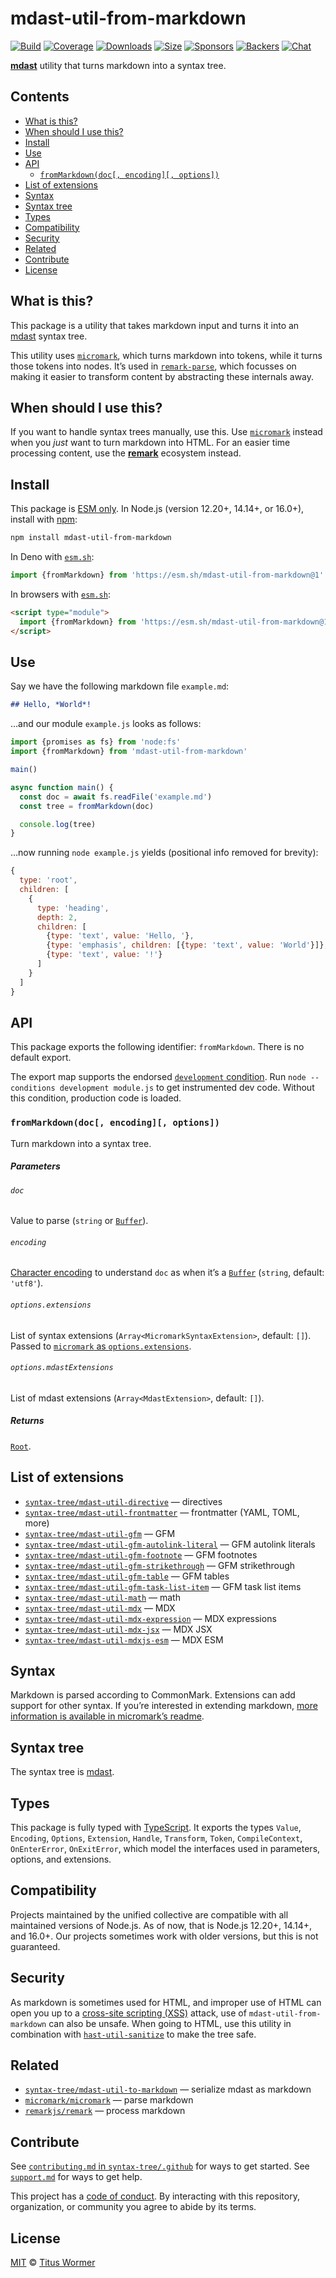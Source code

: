 # mdast-util-from-markdown

[![Build][build-badge]][build]
[![Coverage][coverage-badge]][coverage]
[![Downloads][downloads-badge]][downloads]
[![Size][size-badge]][size]
[![Sponsors][sponsors-badge]][collective]
[![Backers][backers-badge]][collective]
[![Chat][chat-badge]][chat]

**[mdast][]** utility that turns markdown into a syntax tree.

## Contents

*   [What is this?](#what-is-this)
*   [When should I use this?](#when-should-i-use-this)
*   [Install](#install)
*   [Use](#use)
*   [API](#api)
    *   [`fromMarkdown(doc[, encoding][, options])`](#frommarkdowndoc-encoding-options)
*   [List of extensions](#list-of-extensions)
*   [Syntax](#syntax)
*   [Syntax tree](#syntax-tree)
*   [Types](#types)
*   [Compatibility](#compatibility)
*   [Security](#security)
*   [Related](#related)
*   [Contribute](#contribute)
*   [License](#license)

## What is this?

This package is a utility that takes markdown input and turns it into an
[mdast][] syntax tree.

This utility uses [`micromark`][micromark], which turns markdown into tokens,
while it turns those tokens into nodes.
It’s used in [`remark-parse`][remark-parse], which focusses on making it easier
to transform content by abstracting these internals away.

## When should I use this?

If you want to handle syntax trees manually, use this.
Use [`micromark`][micromark] instead when you *just* want to turn markdown into
HTML.
For an easier time processing content, use the **[remark][]** ecosystem instead.

## Install

This package is [ESM only][esm].
In Node.js (version 12.20+, 14.14+, or 16.0+), install with [npm][]:

```sh
npm install mdast-util-from-markdown
```

In Deno with [`esm.sh`][esmsh]:

```js
import {fromMarkdown} from 'https://esm.sh/mdast-util-from-markdown@1'
```

In browsers with [`esm.sh`][esmsh]:

```html
<script type="module">
  import {fromMarkdown} from 'https://esm.sh/mdast-util-from-markdown@1?bundle'
</script>
```

## Use

Say we have the following markdown file `example.md`:

```markdown
## Hello, *World*!
```

…and our module `example.js` looks as follows:

```js
import {promises as fs} from 'node:fs'
import {fromMarkdown} from 'mdast-util-from-markdown'

main()

async function main() {
  const doc = await fs.readFile('example.md')
  const tree = fromMarkdown(doc)

  console.log(tree)
}
```

…now running `node example.js` yields (positional info removed for brevity):

```js
{
  type: 'root',
  children: [
    {
      type: 'heading',
      depth: 2,
      children: [
        {type: 'text', value: 'Hello, '},
        {type: 'emphasis', children: [{type: 'text', value: 'World'}]},
        {type: 'text', value: '!'}
      ]
    }
  ]
}
```

## API

This package exports the following identifier: `fromMarkdown`.
There is no default export.

The export map supports the endorsed
[`development` condition](https://nodejs.org/api/packages.html#packages_resolving_user_conditions).
Run `node --conditions development module.js` to get instrumented dev code.
Without this condition, production code is loaded.

### `fromMarkdown(doc[, encoding][, options])`

Turn markdown into a syntax tree.

##### Parameters

###### `doc`

Value to parse (`string` or [`Buffer`][buffer]).

###### `encoding`

[Character encoding][encoding] to understand `doc` as when it’s a
[`Buffer`][buffer] (`string`, default: `'utf8'`).

###### `options.extensions`

List of syntax extensions (`Array<MicromarkSyntaxExtension>`, default: `[]`).
Passed to [`micromark` as `options.extensions`][micromark-extensions].

###### `options.mdastExtensions`

List of mdast extensions (`Array<MdastExtension>`, default: `[]`).

##### Returns

[`Root`][root].

## List of extensions

*   [`syntax-tree/mdast-util-directive`](https://github.com/syntax-tree/mdast-util-directive)
    — directives
*   [`syntax-tree/mdast-util-frontmatter`](https://github.com/syntax-tree/mdast-util-frontmatter)
    — frontmatter (YAML, TOML, more)
*   [`syntax-tree/mdast-util-gfm`](https://github.com/syntax-tree/mdast-util-gfm)
    — GFM
*   [`syntax-tree/mdast-util-gfm-autolink-literal`](https://github.com/syntax-tree/mdast-util-gfm-autolink-literal)
    — GFM autolink literals
*   [`syntax-tree/mdast-util-gfm-footnote`](https://github.com/syntax-tree/mdast-util-gfm-footnote)
    — GFM footnotes
*   [`syntax-tree/mdast-util-gfm-strikethrough`](https://github.com/syntax-tree/mdast-util-gfm-strikethrough)
    — GFM strikethrough
*   [`syntax-tree/mdast-util-gfm-table`](https://github.com/syntax-tree/mdast-util-gfm-table)
    — GFM tables
*   [`syntax-tree/mdast-util-gfm-task-list-item`](https://github.com/syntax-tree/mdast-util-gfm-task-list-item)
    — GFM task list items
*   [`syntax-tree/mdast-util-math`](https://github.com/syntax-tree/mdast-util-math)
    — math
*   [`syntax-tree/mdast-util-mdx`](https://github.com/syntax-tree/mdast-util-mdx)
    — MDX
*   [`syntax-tree/mdast-util-mdx-expression`](https://github.com/syntax-tree/mdast-util-mdx-expression)
    — MDX expressions
*   [`syntax-tree/mdast-util-mdx-jsx`](https://github.com/syntax-tree/mdast-util-mdx-jsx)
    — MDX JSX
*   [`syntax-tree/mdast-util-mdxjs-esm`](https://github.com/syntax-tree/mdast-util-mdxjs-esm)
    — MDX ESM

## Syntax

Markdown is parsed according to CommonMark.
Extensions can add support for other syntax.
If you’re interested in extending markdown,
[more information is available in micromark’s readme][micromark-extend].

## Syntax tree

The syntax tree is [mdast][].

## Types

This package is fully typed with [TypeScript][].
It exports the types `Value`, `Encoding`, `Options`, `Extension`, `Handle`,
`Transform`, `Token`, `CompileContext`, `OnEnterError`, `OnExitError`, which
model the interfaces used in parameters, options, and extensions.

## Compatibility

Projects maintained by the unified collective are compatible with all maintained
versions of Node.js.
As of now, that is Node.js 12.20+, 14.14+, and 16.0+.
Our projects sometimes work with older versions, but this is not guaranteed.

## Security

As markdown is sometimes used for HTML, and improper use of HTML can open you up
to a [cross-site scripting (XSS)][xss] attack, use of `mdast-util-from-markdown`
can also be unsafe.
When going to HTML, use this utility in combination with
[`hast-util-sanitize`][hast-util-sanitize] to make the tree safe.

## Related

*   [`syntax-tree/mdast-util-to-markdown`](https://github.com/syntax-tree/mdast-util-to-markdown)
    — serialize mdast as markdown
*   [`micromark/micromark`](https://github.com/micromark/micromark)
    — parse markdown
*   [`remarkjs/remark`](https://github.com/remarkjs/remark)
    — process markdown

## Contribute

See [`contributing.md` in `syntax-tree/.github`][contributing] for ways to get
started.
See [`support.md`][support] for ways to get help.

This project has a [code of conduct][coc].
By interacting with this repository, organization, or community you agree to
abide by its terms.

## License

[MIT][license] © [Titus Wormer][author]

<!-- Definitions -->

[build-badge]: https://github.com/syntax-tree/mdast-util-from-markdown/workflows/main/badge.svg

[build]: https://github.com/syntax-tree/mdast-util-from-markdown/actions

[coverage-badge]: https://img.shields.io/codecov/c/github/syntax-tree/mdast-util-from-markdown.svg

[coverage]: https://codecov.io/github/syntax-tree/mdast-util-from-markdown

[downloads-badge]: https://img.shields.io/npm/dm/mdast-util-from-markdown.svg

[downloads]: https://www.npmjs.com/package/mdast-util-from-markdown

[size-badge]: https://img.shields.io/bundlephobia/minzip/mdast-util-from-markdown.svg

[size]: https://bundlephobia.com/result?p=mdast-util-from-markdown

[sponsors-badge]: https://opencollective.com/unified/sponsors/badge.svg

[backers-badge]: https://opencollective.com/unified/backers/badge.svg

[collective]: https://opencollective.com/unified

[chat-badge]: https://img.shields.io/badge/chat-discussions-success.svg

[chat]: https://github.com/syntax-tree/unist/discussions

[npm]: https://docs.npmjs.com/cli/install

[esmsh]: https://esm.sh

[license]: license

[author]: https://wooorm.com

[contributing]: https://github.com/syntax-tree/.github/blob/HEAD/contributing.md

[support]: https://github.com/syntax-tree/.github/blob/HEAD/support.md

[coc]: https://github.com/syntax-tree/.github/blob/HEAD/code-of-conduct.md

[esm]: https://gist.github.com/sindresorhus/a39789f98801d908bbc7ff3ecc99d99c

[typescript]: https://www.typescriptlang.org

[mdast]: https://github.com/syntax-tree/mdast

[root]: https://github.com/syntax-tree/mdast#root

[encoding]: https://nodejs.org/api/buffer.html#buffer_buffers_and_character_encodings

[buffer]: https://nodejs.org/api/buffer.html

[xss]: https://en.wikipedia.org/wiki/Cross-site_scripting

[hast-util-sanitize]: https://github.com/syntax-tree/hast-util-sanitize

[micromark]: https://github.com/micromark/micromark

[micromark-extensions]: https://github.com/micromark/micromark#optionsextensions

[micromark-extend]: https://github.com/micromark/micromark#extensions

[remark]: https://github.com/remarkjs/remark

[remark-parse]: https://github.com/remarkjs/remark/tree/main/packages/remark-parse
